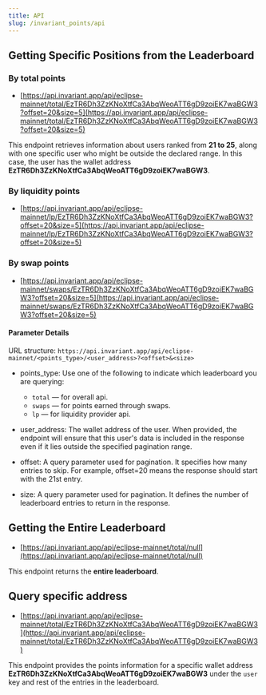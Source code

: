 ```yaml
---
title: API
slug: /invariant_points/api
---
```


## Getting Specific Positions from the Leaderboard

### By total points

- [https://api.invariant.app/api/eclipse-mainnet/total/EzTR6Dh3ZzKNoXtfCa3AbqWeoATT6gD9zoiEK7waBGW3?offset=20&size=5](https://api.invariant.app/api/eclipse-mainnet/total/EzTR6Dh3ZzKNoXtfCa3AbqWeoATT6gD9zoiEK7waBGW3?offset=20&size=5)

This endpoint retrieves information about users ranked from **21 to 25**, along with one specific user who might be outside the declared range. In this case, the user has the wallet address **EzTR6Dh3ZzKNoXtfCa3AbqWeoATT6gD9zoiEK7waBGW3**.

### By liquidity points

- [https://api.invariant.app/api/eclipse-mainnet/lp/EzTR6Dh3ZzKNoXtfCa3AbqWeoATT6gD9zoiEK7waBGW3?offset=20&size=5](https://api.invariant.app/api/eclipse-mainnet/lp/EzTR6Dh3ZzKNoXtfCa3AbqWeoATT6gD9zoiEK7waBGW3?offset=20&size=5)

### By swap points

- [https://api.invariant.app/api/eclipse-mainnet/swaps/EzTR6Dh3ZzKNoXtfCa3AbqWeoATT6gD9zoiEK7waBGW3?offset=20&size=5](https://api.invariant.app/api/eclipse-mainnet/swaps/EzTR6Dh3ZzKNoXtfCa3AbqWeoATT6gD9zoiEK7waBGW3?offset=20&size=5)

#### Parameter Details

URL structure: `https://api.invariant.app/api/eclipse-mainnet/<points_type>/<user_address>?<offset>&<size>`

- points_type:
  Use one of the following to indicate which leaderboard you are querying:

  - `total` — for overall api.
  - `swaps` — for points earned through swaps.
  - `lp` — for liquidity provider api.

- user_address:
  The wallet address of the user. When provided, the endpoint will ensure that this user's data is included in the response even if it lies outside the specified pagination range.

- offset:
  A query parameter used for pagination. It specifies how many entries to skip. For example, offset=20 means the response should start with the 21st entry.

- size:
  A query parameter used for pagination. It defines the number of leaderboard entries to return in the response.

## Getting the Entire Leaderboard

- [https://api.invariant.app/api/eclipse-mainnet/total/null](https://api.invariant.app/api/eclipse-mainnet/total/null)

This endpoint returns the **entire leaderboard**.

## Query specific address

- [https://api.invariant.app/api/eclipse-mainnet/total/EzTR6Dh3ZzKNoXtfCa3AbqWeoATT6gD9zoiEK7waBGW3](https://api.invariant.app/api/eclipse-mainnet/total/EzTR6Dh3ZzKNoXtfCa3AbqWeoATT6gD9zoiEK7waBGW3)

This endpoint provides the points information for a specific wallet address **EzTR6Dh3ZzKNoXtfCa3AbqWeoATT6gD9zoiEK7waBGW3** under the `user` key and rest of the entries in the leaderboard.
